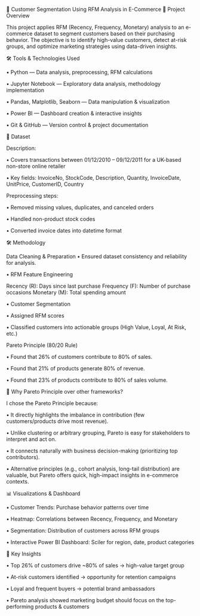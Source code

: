 📌 Customer Segmentation Using RFM Analysis in E-Commerce
📝 Project Overview

This project applies RFM (Recency, Frequency, Monetary) analysis to an e-commerce dataset to segment customers based on their purchasing behavior. The objective is to identify high-value customers, detect at-risk groups, and optimize marketing strategies using data-driven insights.

🛠️ Tools & Technologies Used

• Python  — Data analysis, preprocessing, RFM calculations

• Jupyter Notebook  — Exploratory data analysis, methodology implementation

• Pandas, Matplotlib, Seaborn  — Data manipulation & visualization

• Power BI  — Dashboard creation & interactive insights

• Git & GitHub  — Version control & project documentation

📂 Dataset

Description:

• Covers transactions between 01/12/2010 – 09/12/2011 for a UK-based non-store online retailer

• Key fields: InvoiceNo, StockCode, Description, Quantity, InvoiceDate, UnitPrice, CustomerID, Country

Preprocessing steps:

• Removed missing values, duplicates, and canceled orders

• Handled non-product stock codes

• Converted invoice dates into datetime format

🛠 Methodology

Data Cleaning & Preparation
• Ensured dataset consistency and reliability for analysis.

• RFM Feature Engineering

  Recency (R): Days since last purchase
  Frequency (F): Number of purchase occasions
  Monetary (M): Total spending amount

• Customer Segmentation

• Assigned RFM scores

• Classified customers into actionable groups (High Value, Loyal, At Risk, etc.)

Pareto Principle (80/20 Rule)

• Found that 26% of customers contribute to 80% of sales.

• Found that 21% of products generate 80% of revenue.

• Found that 23% of products contribute to 80% of sales volume.

🤔 Why Pareto Principle over other frameworks?

I chose the Pareto Principle because:

• It directly highlights the imbalance in contribution (few customers/products drive most revenue).

• Unlike clustering or arbitrary grouping, Pareto is easy for stakeholders to interpret and act on.

• It connects naturally with business decision-making (prioritizing top contributors).

• Alternative principles (e.g., cohort analysis, long-tail distribution) are valuable, but Pareto offers quick, high-impact insights in e-commerce contexts.

📊 Visualizations & Dashboard

• Customer Trends: Purchase behavior patterns over time

• Heatmap: Correlations between Recency, Frequency, and Monetary

• Segmentation: Distribution of customers across RFM groups

• Interactive Power BI Dashboard: Sciler for region, date, product categories

🚀 Key Insights

• Top 26% of customers drive ~80% of sales → high-value target group

• At-risk customers identified → opportunity for retention campaigns

• Loyal and frequent buyers → potential brand ambassadors

• Pareto analysis showed marketing budget should focus on the top-performing products & customers
